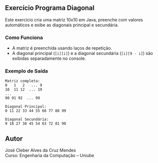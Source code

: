 ## Exercício Programa Diagonal

Este exercício cria uma matriz 10x10 em Java, preenche com valores automáticos e exibe as diagonais principal e secundária.

### Como Funciona

- A matriz é preenchida usando laços de repetição.
- A diagonal principal (`[i][i]`) e a diagonal secundária (`[i][9 - i]`) são exibidas separadamente no console.

### Exemplo de Saída

```text
Matriz completa:
0   1   2   ... 9
10  11 12  ... 19
...
90 91 92  ... 99

Diagonal Principal:
0 11 22 33 44 55 66 77 88 99

Diagonal Secundária:
9 18 27 36 45 54 63 72 81 90
```

## Autor
José Cleber Alves da Cruz Mendes  
Curso: Engenharia da Computação – Uniube

